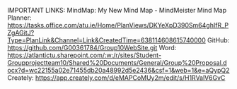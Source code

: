 IMPORTANT LINKS:
MindMap: My New Mind Map - MindMeister Mind Map
Planner: https://tasks.office.com/atu.ie/Home/PlanViews/DKYeXpD390Sm64ghIfR_PZgAGitJ?Type=PlanLink&Channel=Link&CreatedTime=638114608615740000
GitHub: https://github.com/G00361784/Group10WebSite.git
Word: https://atlantictu.sharepoint.com/:w:/r/sites/Student-Groupprojectteam10/Shared%20Documents/General/Group%20Proposal.docx?d=wc22155a02e71455db20a48992d5e2436&csf=1&web=1&e=aQypQ2
Creately: https://app.creately.com/d/eMAPCoMUy2m/edit/s/H1RValV6GvC
